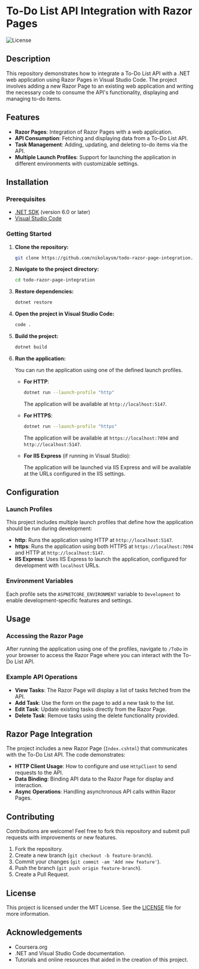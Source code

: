 # To-Do List API Integration with Razor Pages

![License](https://img.shields.io/badge/license-MIT-blue.svg)

## Description

This repository demonstrates how to integrate a To-Do List API with a .NET web application using Razor Pages in Visual Studio Code. The project involves adding a new Razor Page to an existing web application and writing the necessary code to consume the API's functionality, displaying and managing to-do items.

## Features

- **Razor Pages**: Integration of Razor Pages with a web application.
- **API Consumption**: Fetching and displaying data from a To-Do List API.
- **Task Management**: Adding, updating, and deleting to-do items via the API.
- **Multiple Launch Profiles**: Support for launching the application in different environments with customizable settings.

## Installation

### Prerequisites

- [.NET SDK](https://dotnet.microsoft.com/download) (version 6.0 or later)
- [Visual Studio Code](https://code.visualstudio.com/)

### Getting Started

1. **Clone the repository:**

    ```sh
    git clone https://github.com/nikolaysm/todo-razor-page-integration.git
    ```

2. **Navigate to the project directory:**

    ```sh
    cd todo-razor-page-integration
    ```

3. **Restore dependencies:**

    ```sh
    dotnet restore
    ```

4. **Open the project in Visual Studio Code:**

    ```sh
    code .
    ```

5. **Build the project:**

    ```sh
    dotnet build
    ```

6. **Run the application:**

   You can run the application using one of the defined launch profiles.

   - **For HTTP**:

     ```sh
     dotnet run --launch-profile "http"
     ```

     The application will be available at `http://localhost:5147`.

   - **For HTTPS**:

     ```sh
     dotnet run --launch-profile "https"
     ```

     The application will be available at `https://localhost:7094` and `http://localhost:5147`.

   - **For IIS Express** (if running in Visual Studio):

     The application will be launched via IIS Express and will be available at the URLs configured in the IIS settings.

## Configuration

### Launch Profiles

This project includes multiple launch profiles that define how the application should be run during development:

- **http**: Runs the application using HTTP at `http://localhost:5147`.
- **https**: Runs the application using both HTTPS at `https://localhost:7094` and HTTP at `http://localhost:5147`.
- **IIS Express**: Uses IIS Express to launch the application, configured for development with `localhost` URLs.

### Environment Variables

Each profile sets the `ASPNETCORE_ENVIRONMENT` variable to `Development` to enable development-specific features and settings.

## Usage

### Accessing the Razor Page

After running the application using one of the profiles, navigate to `/ToDo` in your browser to access the Razor Page where you can interact with the To-Do List API.

### Example API Operations

- **View Tasks**: The Razor Page will display a list of tasks fetched from the API.
- **Add Task**: Use the form on the page to add a new task to the list.
- **Edit Task**: Update existing tasks directly from the Razor Page.
- **Delete Task**: Remove tasks using the delete functionality provided.

## Razor Page Integration

The project includes a new Razor Page (`Index.cshtml`) that communicates with the To-Do List API. The code demonstrates:

- **HTTP Client Usage**: How to configure and use `HttpClient` to send requests to the API.
- **Data Binding**: Binding API data to the Razor Page for display and interaction.
- **Async Operations**: Handling asynchronous API calls within Razor Pages.

## Contributing

Contributions are welcome! Feel free to fork this repository and submit pull requests with improvements or new features.

1. Fork the repository.
2. Create a new branch (`git checkout -b feature-branch`).
3. Commit your changes (`git commit -am 'Add new feature'`).
4. Push the branch (`git push origin feature-branch`).
5. Create a Pull Request.

## License

This project is licensed under the MIT License. See the [LICENSE](LICENSE) file for more information.

## Acknowledgements
- Coursera.org
- .NET and Visual Studio Code documentation.
- Tutorials and online resources that aided in the creation of this project.
